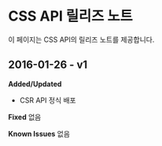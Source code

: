# CSS API 릴리즈 노트
이 페이지는 CSS API의 릴리즈 노트를 제공합니다.

## 2016-01-26 - v1
**Added/Updated**
* CSR API 정식 배포

**Fixed**
없음

**Known Issues**
없음
